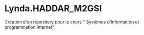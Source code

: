 # Lynda.HADDAR_M2GSI
Création d'un repository pour le cours " Systèmes d’information et programmation internet"
